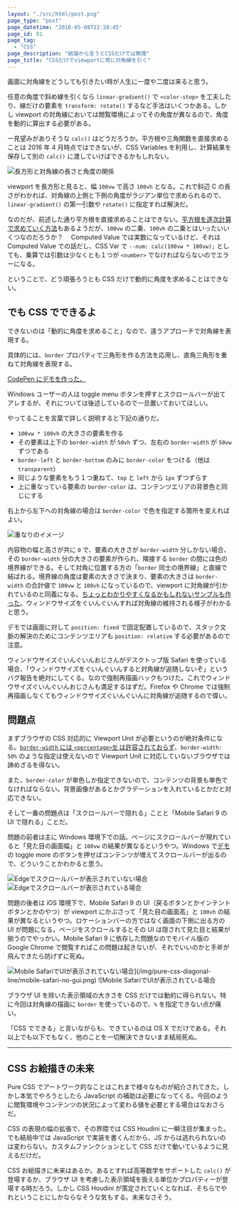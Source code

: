 ```yaml
---
layout: "./src/html/post.pug"
page_type: "post"
page_datetime: "2016-05-08T22:28:45"
page_id: 81
page_tag:
  - "CSS"
page_description: "結論から言うとCSSだけでは無理"
page_title: "CSSだけでviewportに常に対角線を引く"
---
```


画面に対角線をどうしても引きたい時が人生に一度や二度は来ると思う。

任意の角度で斜め線を引くなら `linear-gradient()` で `<color-stop>` を工夫したり、線だけの要素を `transform: rotate()` するなど手法はいくつかある。しかし viewport の対角線においては閲覧環境によってその角度が異なるので、角度を動的に算出する必要がある。

一見望みがありそうな `calc()` はどうだろうか。平方根や三角関数を直接求めることは 2016 年 4 月時点ではできないが、CSS Variables を利用し、計算結果を保存して別の `calc()` に渡していけばできるかもしれない。

<img src="/img/pure-css-diagonal-line/length-and-angle.png" alt="長方形と対角線の長さと角度の関係" />

viewport を長方形と見ると、幅 `100vw` で高さ `100vh` となる。これで斜辺 C の長さがわかれば、対角線の上側と下側の角度がラジアン単位で求められるので、`linear-gradient()` の第一引数や `rotate()` に指定すれば解決だ。

なのだが、前述した通り平方根を直接求めることはできない。[平方根を逐次計算で求めていく方法](http://izumi-math.jp/M_Kitamura/tikuji/tikuji.htm)もあるようだが、`100vw` の二乗、`100vh` の二乗とはいったいいくつなのだろうか？　 Computed Value では実数になっているけど、それは Computed Value での話だし、CSS Var で `--num: calc(100vw * 100vw);` としても、乗算では引数は少なくとも１つが `<number>` でなければならないのでエラーになる。

ということで、どう頑張ろうとも CSS だけで動的に角度を求めることはできない。

## でも CSS でできるよ

できないのは「動的に角度を求めること」なので、違うアプローチで対角線を表現する。

具体的には、`border` プロパティで三角形を作る方法を応用し、直角三角形を重ねて対角線を表現する。

[CodePen にデモを作った。](http://s.codepen.io/o_ti/debug/redWXp)

Windows ユーザーの人は toggle menu ボタンを押すとスクロールバーが出てアレするが、それについては後述しているので一旦置いておいてほしい。

やってることを言葉で詳しく説明すると下記の通りだ。

- `100vw * 100vh` の大きさの要素を作る
- その要素は上下の `border-width` が `50vh` ずつ、左右の `border-width` が `50vw` ずつである
- `border-left` と `border-bottom` のみに `border-color` をつける（他は `transparent`）
- 同じような要素をもう１つ重ねて、`top` と `left` から `1px` ずつずらす
- 上に重なっている要素の `border-color` は、コンテンツエリアの背景色と同じにする

右上から左下への対角線の場合は `border-color` で色を指定する箇所を変えればよい。

<img src="/img/pure-css-diagonal-line/layer-image.png" alt="重なりのイメージ" />

内容物の幅と高さが共に `0` で、要素の大きさが `border-width` 分しかない場合、その `border-width` 分の大きさの要素が作られ、隣接する `border` の間には色の境界線ができる。そして対角に位置する方の「`border` 同士の境界線」と直線で結ばれる。境界線の角度は要素の大きさで決まり、要素の大きさは `border-width` の合計値で `100vw` と `100vh` になっているので、viewport に対角線が引かれているのと同義になる。[ちょっとわかりやすくなるかもしれないサンプルも作った](http://s.codepen.io/o_ti/debug/ONEXbK)。ウィンドウサイズをぐいんぐいんすれば対角線の維持される様子がわかると思う。

デモでは画面に対して `position: fixed` で固定配置しているので、スタック文脈の解決のためにコンテンツエリアも `position: relative` する必要があるので注意。

ウィンドウサイズぐいんぐいんおじさんがデスクトップ版 Safari を使っている場合、「ウィンドウサイズをぐいんぐいんすると対角線が追随しないぞ」というバグ報告を絶対にしてくる。なので強制再描画ハックもつけた。これでウィンドウサイズぐいんぐいんおじさんも満足するはずだ。Firefox や Chrome では強制再描画しなくてもウィンドウサイズぐいんぐいんに対角線が追随するので偉い。

## 問題点

まずブラウザの CSS 対応的に Viewport Unit が必要というのが絶対条件になる。[`border-width` には `<percentage>型` は許容されておらず](https://www.w3.org/TR/CSS22/box.html#value-def-border-width)、`border-width: 50%` のような指定は使えないので Viewport Unit に対応していないブラウザでは諦めざるを得ない。

また、`border-color` が単色しか指定できないので、コンテンツの背景も単色でなければならない。背景画像があるとかグラデーションを入れているとかだと対応できない。

そして一番の問題点は「スクロールバーで隠れる」ことと「Mobile Safari 9 の UI で隠れる」ことだ。

問題の前者は主に Windows 環境下での話。ページにスクロールバーが現れていると「見た目の画面幅」と `100vw` の結果が異なるというやつ。Windows で[デモ](http://s.codepen.io/o_ti/debug/redWXp)の toggle more のボタンを押せばコンテンツが増えてスクロールバーが出るので、どういうことかわかると思う。

<img src="/img/pure-css-diagonal-line/edge-no-scrollbar.png" alt="Edgeでスクロールバーが表示されていない場合" />

<img src="/img/pure-css-diagonal-line/edge-has-scrollbar.png" alt="Edgeでスクロールバーが表示されている場合" />

問題の後者は iOS 環境下で、Mobile Safari 9 の UI（戻るボタンとかインテントボタンとかのやつ）が viewport にかぶさって「見た目の画面高」と `100vh` の結果が異なるというやつ。ロケーションバーの方ではなく画面の下側に出る方の UI が問題になる。ページをスクロールするとその UI は隠されて見た目と結果が揃うのでやっかい。Mobile Safari 9 に依存した問題なのでモバイル版の Google Chrome で閲覧すればこの問題は起きないが、それでいいのかと手斧が飛んできたら防げずに死ぬ。

<img src="/img/pure-css-diagonal-line/mobile-safari-has-gui.png" alt="Mobile SafariでUIが表示されていない場合](/img/pure-css-diagonal-line/mobile-safari-no-gui.png) ![Mobile SafariでUIが表示されている場合" />

ブラウザ UI を除いた表示領域の大きさを CSS だけでは動的に得られない。特に今回は対角線の描画に `border` を使っているので、`%` を指定できない点が痛い。

「CSS でできる」と言いながらも、できているのは OS X でだけである。それ以上でも以下でもなく、他のことを一切解決できないまま結局死ぬ。

---

## CSS お絵描きの未来

Pure CSS でアートワーク的なことはこれまで様々なものが紹介されてきた。しかし本気でやろうとしたら JavaScript の補助は必要になってくる。今回のように閲覧環境やコンテンツの状況によって変わる値を必要とする場合はなおさらだ。

CSS の表現の幅の拡張で、その界隈では CSS Houdini に一瞬注目が集まった。でも結局中では JavaScript で実装を書くんだから、JS からは逃れられないのは変わらない。カスタムファンクションとして CSS だけで動いているように見えるだけだ。

CSS お絵描きに未来はあるか。あるとすれば高等数学をサポートした `calc()` が登場するか、ブラウザ UI を考慮した表示領域を扱える単位かプロパティーが登場する時だろう。しかし CSS Houdini が策定されていくとなれば、そちらでやれということにしかならなそうな気もする。未来なさそう。
